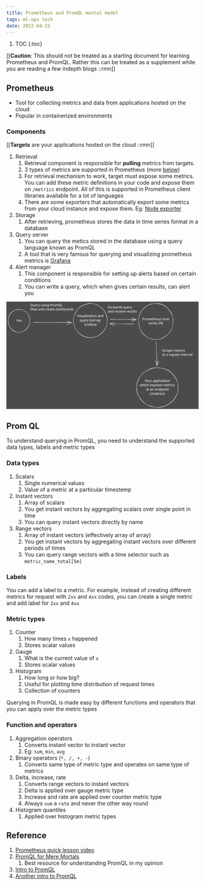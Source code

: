 ```yaml
---
title: Prometheus and PromQL mental model
tags: ml-ops tech
date: 2022-04-15
---
```



1. TOC
{:toc}

[[**Caution**: This should not be treated as a starting document for learning Prometheus and PromQL. Rather this can be treated as a supplement while you are reading a few indepth blogs ::rmn]]

## Prometheus

- Tool for collecting metrics and data from applications hosted on the cloud
- Popular in containerized environments


### Components

[[**Targets** are your applications hosted on the cloud ::rmn]]

1. Retrieval
    1. Retrieval component is responsible for **pulling** metrics from targets.
    2. 3 types of metrics are supported in Prometheus (more [below](#metric-types))
    3. For retrieval mechanism to work, target must expose some metrics. You can add these metric definitions in your code and expose them on `/metrics` endpoint. All of this is supported in Prometheus client libraries available for a lot of languages
    4. There are some exporters that automatically export some metrics from your cloud instance and expose them. Eg: [Node exporter](https://github.com/prometheus/node_exporter)
2. Storage
    1. After retrieving, prometheus stores the data in time series format in a database
3. Query server
    1. You can query the metics stored in the database using a query language known as PromQL
    2. A tool that is very famous for querying and visualizing prometheus metrics is [Grafana](https://grafana.com/)
4. Alert manager
    1. This component is responsible for setting up alerts based on certain conditions
    2. You can write a query, which when gives certain results, can alert you

![image](/assets/images/Prometheus.svg)

## Prom QL

To understand querying in PromQL, you need to understand the supported data types, labels and metric types

### Data types

1. Scalars
    1. Single numerical values
    2. Value of a metric at a particular timestemp
2. Instant vectors
    1. Array of scalars
    2. You get instant vectors by aggregating scalars over single point in time
    3. You can query instant vectors directly by name
3. Range vectors
    1. Array of instant vectors (effectively array of array)
    2. You get instant vectors by aggregating instant vectors over different periods of times
    3. You can query range vectors with a time selector such as `metric_name_total[5m]`

### Labels

You can add a label to a metric. For example, instead of creating different metrics for request with `2xx` and `4xx` codes, you can create a single metric and add label for `2xx` and `4xx`

### Metric types

1. Counter
    1. How many times `x` happened
    2. Stores scalar values
2. Gauge
    1. What is the current value of `x`
    2. Stores scalar values
3. Histogram
    1. How long or how big?
    2. Useful for plotting time distribution of request times
    3. Collection of counters

Querying in PromQL is made easy by different functions and operators that you can apply over the metric types

### Function and operators

1. Aggregation operators
    1. Converts instant vector to instant vector
    2. Eg: `sum`, `min`, `avg`
2. Binary operators (`*, /, +, -`)
    1. Converts same type of metric type and operates on same type of metrics
3. Delta, increase, rate
    1. Converts range vectors to instant vectors
    2. Delta is applied over gauge metric type
    3. Increase and rate are applied over counter metric type
    4. Always `sum` a `rate` and never the other way round
4. Histogram quantiles
    1. Applied over histogram metric types

## Reference

1. [Prometheus quick lesson video](https://www.youtube.com/watch?v=h4Sl21AKiDg)
2. [PromQL for Mere Mortals](https://www.youtube.com/watch?v=hTjHuoWxsks)
    1. Best resource for understanding PromQL in my opinion
3. [Intro to PromQL](https://grafana.com/blog/2020/02/04/introduction-to-promql-the-prometheus-query-language/)
4. [Another intro to PromQL](https://timber.io/blog/promql-for-humans/)
